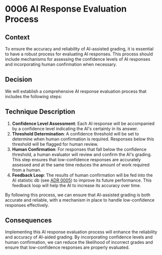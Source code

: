 # 0006 AI Response Evaluation Process

## Context

To ensure the accuracy and reliability of AI-assisted grading, it is essential to have a robust process for evaluating AI responses. This process should include mechanisms for assessing the confidence levels of AI responses and incorporating human confirmation when necessary.

## Decision

We will establish a comprehensive AI response evaluation process that includes the following steps:

## Technique Description

1. **Confidence Level Assessment**: Each AI response will be accompanied by a confidence level indicating the AI's certainty in its answer.
2. **Threshold Determination**: A confidence threshold will be set to determine when human confirmation is required. Responses below this threshold will be flagged for human review.
3. **Human Confirmation**: For responses that fall below the confidence threshold, a human evaluator will review and confirm the AI's grading. This step ensures that low-confidence responses are accurately assessed and at the same time reduces the amount of work required from a human.
4. **Feedback Loop**: The results of human confirmation will be fed into the AI statistic db (see [ADR 0005](ADR%200005%20-%20Use%20RAG.md)) to improve its future performance. This feedback loop will help the AI to increase its accuracy over time.

By following this process, we can ensure that AI-assisted grading is both accurate and reliable, with a mechanism in place to handle low-confidence responses effectively.

## Consequences

Implementing this AI response evaluation process will enhance the reliability and accuracy of AI-aided grading. By incorporating confidence levels and human confirmation, we can reduce the likelihood of incorrect grades and ensure that low-confidence responses are properly evaluated.
